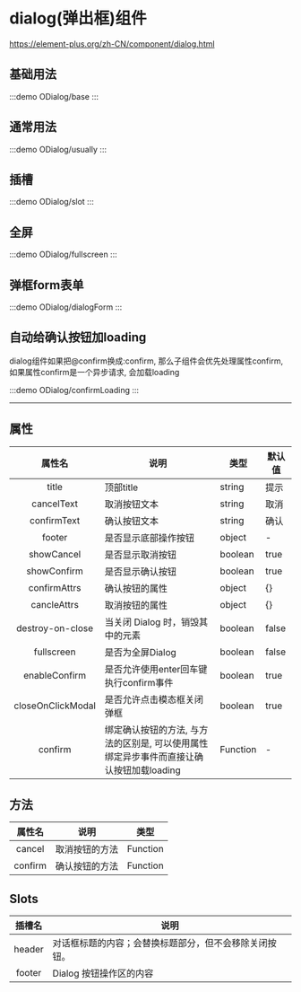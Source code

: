 # dialog(弹出框)组件

https://element-plus.org/zh-CN/component/dialog.html

## 基础用法

:::demo
ODialog/base
:::

## 通常用法

:::demo
ODialog/usually
:::

## 插槽

:::demo
ODialog/slot
:::

## 全屏

:::demo
ODialog/fullscreen
:::

## 弹框form表单

:::demo
ODialog/dialogForm
:::

## 自动给确认按钮加loading

dialog组件如果把@confirm换成:confirm, 那么子组件会优先处理属性confirm, 如果属性confirm是一个异步请求, 会加载loading

:::demo
ODialog/confirmLoading
:::

---

## 属性

|      属性名       | 说明                                                                                    | 类型     | 默认值 |
| :---------------: | --------------------------------------------------------------------------------------- | -------- | ------ |
|       title       | 顶部title                                                                               | string   | 提示   |
|    cancelText     | 取消按钮文本                                                                            | string   | 取消   |
|    confirmText    | 确认按钮文本                                                                            | string   | 确认   |
|      footer       | 是否显示底部操作按钮                                                                    | object   | -      |
|    showCancel     | 是否显示取消按钮                                                                        | boolean  | true   |
|    showConfirm    | 是否显示确认按钮                                                                        | boolean  | true   |
|   confirmAttrs    | 确认按钮的属性                                                                          | object   | {}     |
|    cancleAttrs    | 取消按钮的属性                                                                          | object   | {}     |
| destroy-on-close  | 当关闭 Dialog 时，销毁其中的元素                                                        | boolean  | false  |
|    fullscreen     | 是否为全屏Dialog                                                                        | boolean  | false  |
|   enableConfirm   | 是否允许使用enter回车键执行confirm事件                                                  | boolean  | true   |
| closeOnClickModal | 是否允许点击模态框关闭弹框                                                              | boolean  | true   |
|      confirm      | 绑定确认按钮的方法, 与方法的区别是, 可以使用属性绑定异步事件而直接让确认按钮加载loading | Function | -      |

## 方法

| 属性名  | 说明           | 类型     |
| :-----: | -------------- | -------- |
| cancel  | 取消按钮的方法 | Function |
| confirm | 确认按钮的方法 | Function |

## Slots

| 插槽名 | 说明                                                   |
| :----: | ------------------------------------------------------ |
| header | 对话框标题的内容；会替换标题部分，但不会移除关闭按钮。 |
| footer | Dialog 按钮操作区的内容                                |
